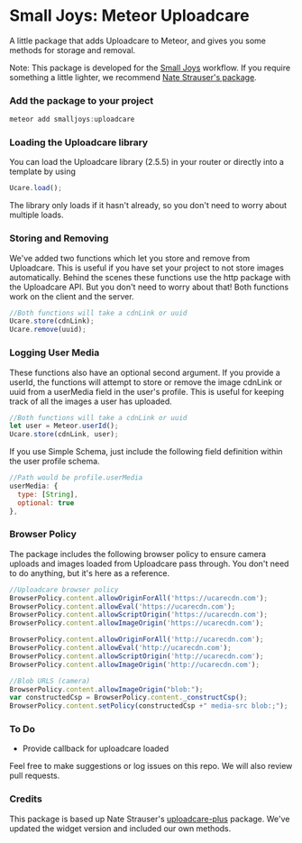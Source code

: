 # Small Joys: Meteor Uploadcare

A little package that adds Uploadcare to Meteor, and gives you some methods for storage and removal.

Note: This package is developed for the <a href="http://smalljoys.co">Small Joys</a> workflow. If you require something a little lighter, we recommend <a href="https://github.com/nate-strauser/meteor-uploadcare-plus/">Nate Strauser's package</a>.


### Add the package to your project

``` js
meteor add smalljoys:uploadcare
```

### Loading the Uploadcare library

You can load the Uploadcare library (2.5.5) in your router or directly into a template by using

``` js
Ucare.load();
```

The library only loads if it hasn't already, so you don't need to worry about multiple loads.

### Storing and Removing

We've added two functions which let you store and remove from Uploadcare. This is useful if you have set your project to not store images automatically. Behind the scenes these functions use the http package with the Uploadcare API. But you don't need to worry about that! Both functions work on the client and the server.

```js
//Both functions will take a cdnLink or uuid
Ucare.store(cdnLink);
Ucare.remove(uuid);
```

### Logging User Media

These functions also have an optional second argument. If you provide a userId, the functions will attempt to store or remove the image cdnLink or uuid from a userMedia field in the user's profile. This is useful for keeping track of all the images a user has uploaded.

``` js
//Both functions will take a cdnLink or uuid
let user = Meteor.userId();
Ucare.store(cdnLink, user);
```

If you use Simple Schema, just include the following field definition within the user profile schema.

``` js
//Path would be profile.userMedia
userMedia: {
  type: [String],
  optional: true
},
```

### Browser Policy

The package includes the following browser policy to ensure camera uploads and images loaded from Uploadcare pass through. You don't need to do anything, but it's here as a reference.

``` js
//Uploadcare browser policy
BrowserPolicy.content.allowOriginForAll('https://ucarecdn.com');
BrowserPolicy.content.allowEval('https://ucarecdn.com');
BrowserPolicy.content.allowScriptOrigin('https://ucarecdn.com');
BrowserPolicy.content.allowImageOrigin('https://ucarecdn.com');

BrowserPolicy.content.allowOriginForAll('http://ucarecdn.com');
BrowserPolicy.content.allowEval('http://ucarecdn.com');
BrowserPolicy.content.allowScriptOrigin('http://ucarecdn.com');
BrowserPolicy.content.allowImageOrigin('http://ucarecdn.com');

//Blob URLS (camera)
BrowserPolicy.content.allowImageOrigin("blob:");
var constructedCsp = BrowserPolicy.content._constructCsp();
BrowserPolicy.content.setPolicy(constructedCsp +" media-src blob:;");
```

### To Do
- Provide callback for uploadcare loaded

Feel free to make suggestions or log issues on this repo. We will also review pull requests.


### Credits
This package is based up Nate Strauser's <a href="https://github.com/nate-strauser/meteor-uploadcare-plus/">uploadcare-plus</a> package. We've updated the widget version and included our own methods.
